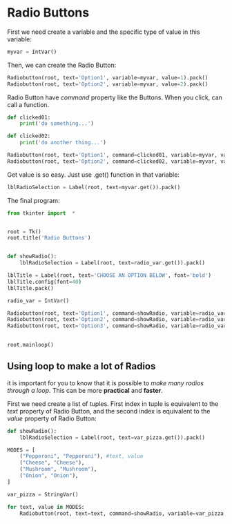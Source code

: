 # Radio Buttons #

First we need create a variable and the specific type of value in this variable:
~~~python
myvar = IntVar()
~~~

Then, we can create the Radio Button:
~~~python
Radiobutton(root, text='Option1', variable=myvar, value=1).pack()
Radiobutton(root, text='Option2', variable=myvar, value=2).pack()
~~~

Radio Button have *command* property like the Buttons. When you click, can call a function.
~~~python
def clicked01:
	print('do something...')

def clicked02:
	print('do another thing...')

Radiobutton(root, text='Option1', command=clicked01, variable=myvar, value=1).pack()
Radiobutton(root, text='Option2', command=clicked02, variable=myvar, value=2).pack()
~~~

Get value is so easy. Just use .get() function in that variable:
~~~python
lblRadioSelection = Label(root, text=myvar.get()).pack()
~~~

The final program:
~~~python
from tkinter import  *


root = Tk()
root.title('Radio Buttons')


def showRadio():
	lblRadioSelection = Label(root, text=radio_var.get()).pack()

lblTitle = Label(root, text='CHOOSE AN OPTION BELOW', font='bold')
lblTitle.config(font=40)
lblTitle.pack()

radio_var = IntVar()

Radiobutton(root, text='Option1', command=showRadio, variable=radio_var, value=1).pack()
Radiobutton(root, text='Option2', command=showRadio, variable=radio_var, value=2).pack()
Radiobutton(root, text='Option3', command=showRadio, variable=radio_var, value=3).pack()
	

root.mainloop()
~~~

## Using loop to make a lot of Radios ##

it is important for you to know that it is possible to *make many radios through a loop*. This can be more **practical** and **faster**.

First we need create a list of tuples. First index in tuple is equivalent to the *text* property of Radio Button, and the second index is equivalent to the *value* property of Radio Button:

~~~python
def showRadio():
	lblRadioSelection = Label(root, text=var_pizza.get()).pack()

MODES = [
	("Pepperoni", "Pepperoni"), #text, value
	("Cheese", "Cheese"),
	("Mushroom", "Mushroom"),
	("Onion", "Onion"),
]

var_pizza = StringVar()

for text, value in MODES:
	Radiobutton(root, text=text, command=showRadio, variable=var_pizza, value=value).pack()
~~~